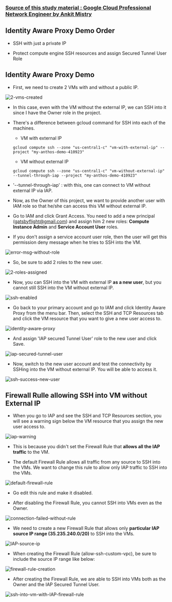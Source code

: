 ### [Source of this study material : Google Cloud Professional Network Engineer by Ankit Mistry](https://www.udemy.com/course/google-cloud-networking/)


## Identity Aware Proxy Demo Order

- SSH with just a private IP

- Protect compute engine SSH resources and assign Secured Tunnel User Role



## Identity Aware Proxy Demo

- First, we need to create 2 VMs with and without a public IP.


![2-vms-created](/GCP_pictures/Study-logs/Networkign-Advanced2/2-vms.PNG "2 VMs created")


- In this case, even with the VM without the external IP, we can SSH into it since I have the Owner role in the project.


- There's a difference between gcloud command for SSH into each of the machines.

  - VM with external IP

  ```
  gcloud compute ssh --zone "us-central1-c" "vm-with-external-ip" --project "my-anthos-demo-410923"
  ```


  - VM without external IP

  ```
  gcloud compute ssh --zone "us-central1-c" "vm-without-external-ip" --tunnel-through-iap --project "my-anthos-demo-410923"
  ```

- '--tunnel-through-iap' : with this, one can connect to VM without external IP via IAP.


- Now, as the Owner of this project, we want to provide another user with IAM role so that he/she can access this VM without external IP.


- Go to IAM and click Grant Access. You need to add a new principal (gatsbyflight@gmail.com) and assign him 2 new roles: **Compute Instance Admin** and **Service Account User** roles.


- If you don't assign a service account user role, then the user will get this permission deny message when he tries to SSH into the VM.


![error-msg-without-role](/GCP_pictures/Study-logs/Networkign-Advanced2/service-account-user-role-required.PNG "Service Account User role required")


- So, be sure to add 2 roles to the new user.


![2-roles-assigned](/GCP_pictures/Study-logs/Networkign-Advanced2/add-2-roles.PNG "Add 2 roles to the new user")


- Now, you can SSH into the VM with external IP **as a new user**, but you cannot still SSH into the VM without external IP. 


![ssh-enabled](/GCP_pictures/Study-logs/Networkign-Advanced2/ssh-enabled.PNG "SSH enabled partially for a VM with external IP")


- Go back to your primary account and go to IAM and click Identity Aware Proxy from the menu bar. Then, select the SSH and TCP Resources tab and click the VM resource that you want to give a new user access to.


![identity-aware-proxy](/GCP_pictures/Study-logs/Networkign-Advanced2/identity-aware-proxy.PNG "Identity Aware Proxy forwards TCP traffic safely")


- And assign 'IAP secured Tunnel User' role to the new user and click Save.


![iap-secured-tunnel-user](/GCP_pictures/Study-logs/Networkign-Advanced2/iap-secured-tunnel-user.PNG "IAP Secured Tunnel User")


- Now, switch to the new user account and test the connectivity by SSHing into the VM without external IP. You will be able to access it.


![ssh-success-new-user](/GCP_pictures/Study-logs/Networkign-Advanced2/ssh-success-new-user.PNG "SSHing into the VM is successful")



## Firewall Rulle allowing SSH into VM without External IP

- When you go to IAP and see the SSH and TCP Resources section, you will see a warning sign below the VM resource that you assign the new user access to.


![iap-warning](/GCP_pictures/Study-logs/Networkign-Advanced2/iap-warning.PNG "IAP warning")


- This is because you didn't set the Firewall Rule that **allows all the IAP traffic** to the VM.

- The default Firewall Rule allows all traffic from any source to SSH into the VMs. We want to change this rule to allow only IAP traffic to SSH into the VMs.


![default-firewall-rule](/GCP_pictures/Study-logs/Networkign-Advanced2/default-firewall-rule.PNG "Default firewall rules")


- Go edit this rule and make it disabled.

- After disabling the Firewall Rule, you cannot SSH into VMs even as the Owner.


![connection-failed-without-rule](/GCP_pictures/Study-logs/Networkign-Advanced2/connection-fail-without-rule.PNG "Connection failed without the proper firewall rule in place")


- We need to create a new Firewall Rule that allows only **particular IAP source IP range (35.235.240.0/20)** to SSH into the VMs.


![IAP-source-ip](/GCP_pictures/Study-logs/Networkign-Advanced2/iap-source-ip.PNG "IAP source IP")


- When creating the Firewall Rule (allow-ssh-custom-vpc), be sure to include the source IP range like below:


![firewall-rule-creation](/GCP_pictures/Study-logs/Networkign-Advanced2/firewall-rule-creation.PNG "Firewall Rule creation")


- After creating the Firewall Rule, we are able to SSH into VMs both as the Owner and the IAP Secured Tunnel User.


![ssh-into-vm-with-IAP-firewall-rule](/GCP_pictures/Study-logs/Networkign-Advanced2/ssh-with-firewall-rule.PNG "Able to SSH into VMs both as the Owner and the new user")